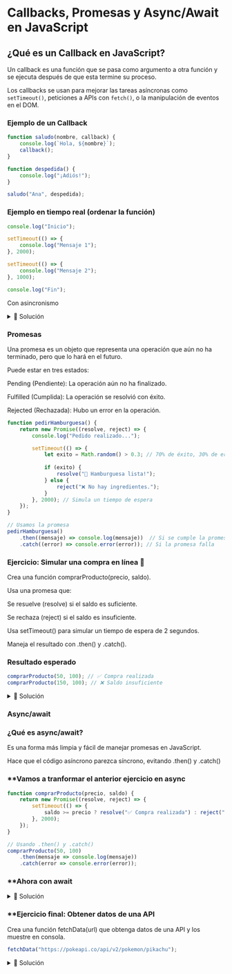 # Callbacks, Promesas y Async/Await en JavaScript  

## **¿Qué es un Callback en JavaScript?**  
Un callback es una función que se pasa como argumento a otra función y se ejecuta después de que esta termine su proceso.  

Los callbacks se usan para mejorar las tareas asíncronas como `setTimeout()`, peticiones a APIs con `fetch()`, o la manipulación de eventos en el DOM.  

### **Ejemplo de un Callback**  
```js
function saludo(nombre, callback) {
    console.log(`Hola, ${nombre}`);
    callback();
}

function despedida() {
    console.log("¡Adiós!");
}

saludo("Ana", despedida);

```
### **Ejemplo en tiempo real (ordenar la función)**
```js
console.log("Inicio");

setTimeout(() => {
    console.log("Mensaje 1");
}, 2000);

setTimeout(() => {
    console.log("Mensaje 2");
}, 1000);

console.log("Fin");
```
Con asincronismo

<details><summary>🔹 Solución</summary>

console.log("Inicio");

setTimeout(() => {
    console.log("Mensaje 1");
    setTimeout(() => {
        console.log("Mensaje 2");
    }, 1000);
}, 2000);

console.log("Fin");


</details>

### **Promesas**

Una promesa es un objeto que representa una operación que aún no ha terminado, pero que lo hará en el futuro.

Puede estar en tres estados:

Pending (Pendiente): La operación aún no ha finalizado.

Fulfilled (Cumplida): La operación se resolvió con éxito.

Rejected (Rechazada): Hubo un error en la operación.

```js
function pedirHamburguesa() {
    return new Promise((resolve, reject) => {
        console.log("Pedido realizado...");

        setTimeout(() => {
            let exito = Math.random() > 0.3; // 70% de éxito, 30% de error
            
            if (exito) {
                resolve("🍔 Hamburguesa lista!");
            } else {
                reject("❌ No hay ingredientes.");
            }
        }, 2000); // Simula un tiempo de espera
    });
}

// Usamos la promesa
pedirHamburguesa()
    .then((mensaje) => console.log(mensaje))  // Si se cumple la promesa
    .catch((error) => console.error(error)); // Si la promesa falla

```

### **Ejercicio: Simular una compra en línea 🛒**
Crea una función comprarProducto(precio, saldo).

Usa una promesa que:

Se resuelve (resolve) si el saldo es suficiente.

Se rechaza (reject) si el saldo es insuficiente.

Usa setTimeout() para simular un tiempo de espera de 2 segundos.

Maneja el resultado con .then() y .catch().

### **Resultado esperado**
```js
comprarProducto(50, 100); // ✅ Compra realizada
comprarProducto(150, 100); // ❌ Saldo insuficiente
```

<details><summary>🔹 Solución</summary>

function comprarProducto(precio, saldo) {
    return new Promise((resolve, reject) => {
        setTimeout(() => {
            saldo >= precio ? resolve("✅ Compra realizada") : reject("❌ Saldo insuficiente");
        }, 2000);
    });
}

// Usando .then() y .catch()
comprarProducto(50, 100).then(mensaje => console.log(mensaje)).catch(error => console.error(error));

</details>

### **Async/await**

### **¿Qué es async/await?**

Es una forma más limpia y fácil de manejar promesas en JavaScript.

Hace que el código asíncrono parezca síncrono, evitando .then() y .catch()

### **Vamos a tranformar el anterior ejercicio en async
```js
function comprarProducto(precio, saldo) {
    return new Promise((resolve, reject) => {
        setTimeout(() => {
            saldo >= precio ? resolve("✅ Compra realizada") : reject("❌ Saldo insuficiente");
        }, 2000);
    });
}

// Usando .then() y .catch()
comprarProducto(50, 100)
    .then(mensaje => console.log(mensaje))
    .catch(error => console.error(error));
```

### **Ahora con await

<details><summary>🔹 Solución</summary>

async function procesarCompra(precio, saldo) {
    try {
        const mensaje = await comprarProducto(precio, saldo);
        console.log(mensaje);
    } catch (error) {
        console.error(error);
    }
}

procesarCompra(50, 100);
</details>

### **Ejercicio final: Obtener datos de una API

Crea una función fetchData(url) que obtenga datos de una API y los muestre en consola.
```js
fetchData("https://pokeapi.co/api/v2/pokemon/pikachu");
```
<details><summary>🔹 Solución</summary>
async function fetchData(url) {
  try {
    let response = await fetch(url);
    let data = await response.json();
    console.log("Datos obtenidos:", data);
  } catch (error) {
    console.log("Error al obtener datos:", error);
  }
}

// Llamada de ejemplo
fetchData("https://pokeapi.co/api/v2/pokemon/pikachu");

</details> 
